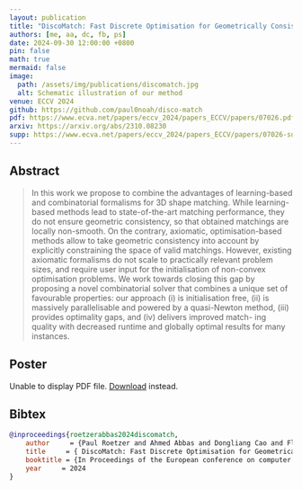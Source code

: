 ```yaml
---
layout: publication
title: "DiscoMatch: Fast Discrete Optimisation for Geometrically Consistent 3D Shape Matching"
authors: [me, aa, dc, fb, ps]
date: 2024-09-30 12:00:00 +0800
pin: false
math: true
mermaid: false
image:
  path: /assets/img/publications/discomatch.jpg
  alt: Schematic illustration of our method
venue: ECCV 2024
github: https://github.com/paul0noah/disco-match
pdf: https://www.ecva.net/papers/eccv_2024/papers_ECCV/papers/07026.pdf
arxiv: https://arxiv.org/abs/2310.08230
supp: https://www.ecva.net/papers/eccv_2024/papers_ECCV/papers/07026-supp.pdf
---
```


## Abstract

> In this work we propose to combine the advantages of learning-based and combinatorial formalisms for 3D shape matching. While learning-based methods lead to state-of-the-art matching performance, they do not ensure geometric consistency, so that obtained matchings are locally non-smooth. On the contrary, axiomatic, optimisation-based methods allow to take geometric consistency into account by explicitly constraining the space of valid matchings. However, existing axiomatic formalisms do not scale to practically relevant problem sizes, and require user input for the initialisation of non-convex optimisation problems. We work towards closing this gap by proposing a novel combinatorial solver that combines a unique set of favourable properties: our approach (i) is initialisation free, (ii) is massively parallelisable and powered by a quasi-Newton method, (iii) provides optimality gaps, and (iv) delivers improved match- ing quality with decreased runtime and globally optimal results for many instances.


## Poster
 <object data="/assets/pdf/posters/discomatch.pdf#toolbar=0&navpanes=0&pagemode=none" type="application/pdf"
 type="application/pdf" style="min-height:40vh;width:100%">
<p>Unable to display PDF file. <a href="/assets/pdf/posters/discomatch.pdf">Download</a> instead.</p>
</object>

## Bibtex
```bibtex
@inproceedings{roetzerabbas2024discomatch,
    author     = {Paul Roetzer and Ahmed Abbas and Dongliang Cao and Florian Bernard and Paul Swoboda},
    title     = { DiscoMatch: Fast Discrete Optimisation for Geometrically Consistent 3D Shape Matching },
    booktitle = {In Proceedings of the European conference on computer vision (ECCV)},
    year     = 2024
}
```

